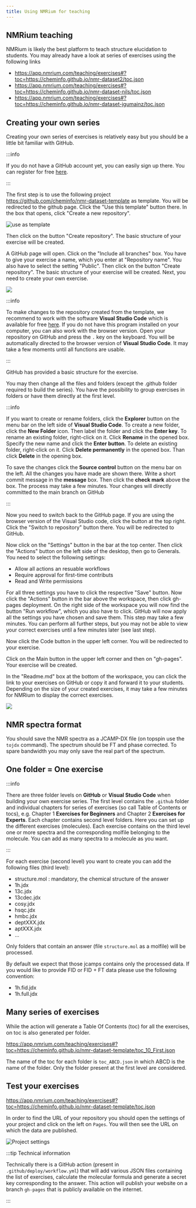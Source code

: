 ```yaml
---
title: Using NMRium for teaching
---
```


## NMRium teaching

NMRium is likely the best platform to teach structure elucidation to students. You may already have a look at series of exercises using the following links

- https://app.nmrium.com/teaching/exercises#?toc=https://cheminfo.github.io/nmr-dataset2/toc.json
- https://app.nmrium.com/teaching/exercises#?toc=https://cheminfo.github.io/nmr-dataset-nils/toc.json
- https://app.nmrium.com/teaching/exercises#?toc=https://cheminfo.github.io/nmr-dataset-jgumainz/toc.json

## Creating your own series

Creating your own series of exercises is relatively easy but you should be a little bit familiar with GitHub.

:::info

If you do not have a GitHub account yet, you can easily sign up there. You can register for free [here](https://github.com/signup).

:::

The first step is to use the following project https://github.com/cheminfo/nmr-dataset-template as template. You will be redirected to the github page. Click the "Use this template" button there. In the box that opens, click "Create a new repository".

![use as template](images/use_this_template.png)

Then click on the button "Create repository". The basic structure of your exercise will be created.

A GitHub page will open. Click on the "Include all branches" box. You have to give your exercise a name, which you enter at "Repository name". You also have to select the setting "Public". Then click on the button "Create repository". The basic structure of your exercise will be created. Next, you need to create your own exercise.

![](./Teaching_part_1.gif)

:::info

To make changes to the repository created from the template, we recommend to work with the software **Visual Studio Code** which is available for free [here](https://code.visualstudio.com/). If you do not have this program installed on your computer, you can also work with the browser version. Open your repository on GitHub and press the `.` key on the keyboard. You will be automatically directed to the browser version of **Visual Studio Code**. It may take a few moments until all functions are usable.

:::

GitHub has provided a basic structure for the exercise.

You may then change all the files and folders (except the .github folder required to build the series). You have the possibility to group exercises in folders or have them directly at the first level.

:::info

If you want to create or rename folders, click the **Explorer** button on the menu bar on the left side of **Visual Studio Code**. To create a new folder, click the **New Folder** icon. Then label the folder and click the **Enter key**. To rename an existing folder, right-click on it. Click **Rename** in the opened box. Specify the new name and click the **Enter button**. To delete an existing folder, right-click on it. Click **Delete permanently** in the opened box. Than click **Delete** in the opening box.

To save the changes click the **Source control** button on the menu bar on the left. All the changes you have made are shown there. Write a short commit message in the **message** box. Then click the **check mark** above the box. The process may take a few minutes. Your changes will directly committed to the main branch on GitHub

:::

Now you need to switch back to the GitHub page. If you are using the browser version of the Visual Studio code, click the button at the top right. Click the "Switch to repository" button there. You will be redirected to GitHub.

Now click on the "Settings" button in the bar at the top center. Then click the "Actions" button on the left side of the desktop, then go to Generals. You need to select the following settings:

- Allow all actions an resuable workflows
- Require approval for first-time contributs
- Read and Write permissions

For all three settings you have to click the respective "Save" button.
Now click the "Actions" button in the bar above the workspace, then click gh-pages deployment. On the right side of the workspace you will now find the button "Run workflow", which you also have to click. GitHub will now apply all the settings you have chosen and save them. This step may take a few minutes. You can perform all further steps, but you may not be able to view your correct exercises until a few minutes later (see last step).

Now click the Code button in the upper left corner. You will be redirected to your exercise.

Click on the Main button in the upper left corner and then on "gh-pages". Your exercise will be created.

In the "Readme.md" box at the bottom of the workspace, you can click the link to your exercises on GitHub or copy it and forward it to your students. Depending on the size of your created exercises, it may take a few minutes for NMRium to display the correct exercises.

![](./Teaching_part_2.gif)

## NMR spectra format

You should save the NMR spectra as a JCAMP-DX file (on topspin use the `tojdx` command). The spectrum should be FT and phase corrected. To spare bandwidth you may only save the real part of the spectrum.

## One folder = One exercise

:::info

There are three folder levels on **GitHub** or **Visual Studio Code** when building your own exercise series. The first level contains the `.github` folder and individual chapters for series of exercises (so call Table of Contents or tocs), e.g. Chapter 1 **Exercises for Beginners** and Chapter 2 **Exercises for Experts**. Each chapter contains second level folders. Here you can set up the different exercises (molecules). Each exercise contains on the third level one or more spectra and the corresponding molfile belonging to the molecule. You can add as many spectra to a molecule as you want.

:::

For each exercise (second level) you want to create you can add the following files (third level):

- structure.mol : mandatory, the chemical structure of the answer
- 1h.jdx
- 13c.jdx
- 13cdec.jdx
- cosy.jdx
- hsqc.jdx
- hmbc.jdx
- deptXXX.jdx
- aptXXX.jdx
- ...

Only folders that contain an answer (file `structure.mol` as a molfile) will be processed.

By default we expect that those jcamps contains only the processed data. If you would like to provide FID or FID + FT data please use the following convention:

- 1h.fid.jdx
- 1h.full.jdx

## Many series of exercises

While the action will generate a Table Of Contents (toc) for all the exercises, on toc is also generated per folder.

https://app.nmrium.com/teaching/exercises#?toc=https://cheminfo.github.io/nmr-dataset-template/toc_10_First.json

The name of the toc for each folder is `toc_ABCD.json` in which ABCD is the name of the folder. Only the folder present at the first level are considered.

## Test your exercises

https://app.nmrium.com/teaching/exercises#?toc=https://cheminfo.github.io/nmr-dataset-template/toc.json

In order to find the URL of your repository you should open the settings of your project and click on the left on `Pages`. You will then see the URL on which the data are published.

![Project settings](images/project_settings.png)

:::tip Technical information

Technically there is a GitHub action (present in `.github/deploy/workflow.yml`) that will add various JSON files containing the list of exercises, calculate the molecular formula and generate a secret key corresponding to the answer. This action will publish your website on a branch `gh-pages` that is publicly available on the internet.

:::
